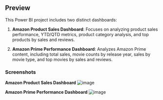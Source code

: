
## Preview

This Power BI project includes two distinct dashboards:

1. **Amazon Product Sales Dashboard**: Focuses on analyzing product sales performance, YTD/QTD metrics, product category analysis, and top products by sales and reviews.

2. **Amazon Prime Performance Dashboard**: Analyzes Amazon Prime content, including total sales, movie counts by release year, sales by movie type, and top movies by sales and reviews.

### Screenshots

**Amazon Product Sales Dashboard**
![image](https://github.com/user-attachments/assets/c09b186f-a816-41b5-95b8-8ffb4bff69bc)

**Amazon Prime Performance Dashboard**
![image](https://github.com/user-attachments/assets/f3cd5fc5-7397-45ae-b665-18bbeddb0376)




